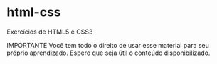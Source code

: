 # html-css
 Exercícios de HTML5 e CSS3

 IMPORTANTE
 Você tem todo o direito de usar esse material 
para seu próprio aprendizado. Espero que seja útil 
o conteúdo disponibilizado. 
